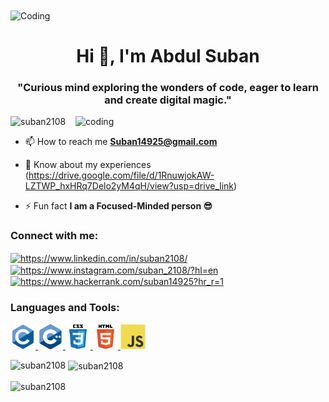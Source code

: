 <img align="Center" Alt="Coding" width="100%" height="600" src="https://img.freepik.com/premium-vector/software-development-programming-language-coding_284092-33.jpg?w=2000">
<h1 align="center">Hi 👋, I'm Abdul Suban</h1>
<h3 align="center">"Curious mind exploring the wonders of code, eager to learn and create digital magic."</h3>
<img align="right" alt="coding" width="400" src="https://i.pinimg.com/originals/81/17/8b/81178b47a8598f0c81c4799f2cdd4057.gif">
<p align="left"> <img src="https://komarev.com/ghpvc/?username=suban2108&label=Profile%20views&color=0e75b6&style=flat" alt="suban2108" /> </p>

- 📫 How to reach me **Suban14925@gmail.com**

- 📄 Know about my experiences (https://drive.google.com/file/d/1RnuwjokAW-LZTWP_hxHRq7Delo2yM4qH/view?usp=drive_link)

- ⚡ Fun fact **I am a Focused-Minded person 😎**

<h3 align="left">Connect with me:</h3>
<p align="left">
<a href="https://www.linkedin.com/in/suban2108/" target="blank"><img align="center" src="https://raw.githubusercontent.com/rahuldkjain/github-profile-readme-generator/master/src/images/icons/Social/linked-in-alt.svg" alt="https://www.linkedin.com/in/suban2108/" height="30" width="40" /></a>
<a href="https://www.instagram.com/suban_2108/?hl=en" target="blank"><img align="center" src="https://raw.githubusercontent.com/rahuldkjain/github-profile-readme-generator/master/src/images/icons/Social/instagram.svg" alt="https://www.instagram.com/suban_2108/?hl=en" height="30" width="40" /></a>
<a href="https://www.hackerrank.com/suban14925?hr_r=1" target="blank"><img align="center" src="https://raw.githubusercontent.com/rahuldkjain/github-profile-readme-generator/master/src/images/icons/Social/hackerrank.svg" alt="https://www.hackerrank.com/suban14925?hr_r=1" height="30" width="40" /></a>
</p>

<h3 align="left">Languages and Tools:</h3>
<p align="left"> <a href="https://www.cprogramming.com/" target="_blank" rel="noreferrer"> <img src="https://raw.githubusercontent.com/devicons/devicon/master/icons/c/c-original.svg" alt="c" width="40" height="40"/> </a> <a href="https://www.w3schools.com/cpp/" target="_blank" rel="noreferrer"> <img src="https://raw.githubusercontent.com/devicons/devicon/master/icons/cplusplus/cplusplus-original.svg" alt="cplusplus" width="40" height="40"/> </a> <a href="https://www.w3schools.com/css/" target="_blank" rel="noreferrer"> <img src="https://raw.githubusercontent.com/devicons/devicon/master/icons/css3/css3-original-wordmark.svg" alt="css3" width="40" height="40"/> </a> <a href="https://www.w3.org/html/" target="_blank" rel="noreferrer"> <img src="https://raw.githubusercontent.com/devicons/devicon/master/icons/html5/html5-original-wordmark.svg" alt="html5" width="40" height="40"/> </a> <a href="https://developer.mozilla.org/en-US/docs/Web/JavaScript" target="_blank" rel="noreferrer"> <img src="https://raw.githubusercontent.com/devicons/devicon/master/icons/javascript/javascript-original.svg" alt="javascript" width="40" height="40"/> </a> </p>

<p><img align="left" src="https://github-readme-stats.vercel.app/api/top-langs?username=suban2108&show_icons=true&locale=en&layout=compact" alt="suban2108" /></p>

<p>&nbsp;<img align="center" src="https://github-readme-stats.vercel.app/api?username=suban2108&show_icons=true&locale=en" alt="suban2108" /></p>

<p><img align="center" src="https://github-readme-streak-stats.herokuapp.com/?user=suban2108&" alt="suban2108" /></p>
